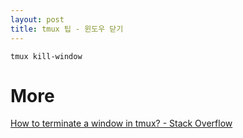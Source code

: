 ```yaml
---
layout: post
title: tmux 팁 - 윈도우 닫기
---
```


```
tmux kill-window
```

# More
[How to terminate a window in tmux? - Stack Overflow](https://stackoverflow.com/questions/7771557/how-to-terminate-a-window-in-tmux)

